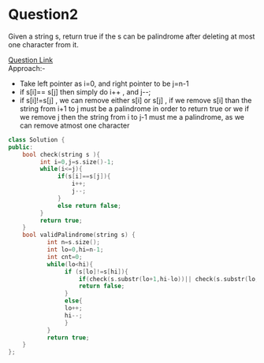 
# Question2
Given a string s, return true if the s can be palindrome after deleting at most one character from it.
 
[Question Link](https://leetcode.com/problems/valid-palindrome-ii/)  
Approach:-
- Take left pointer as i=0, and right pointer to be j=n-1 
- if s[i]== s[j] then simply do i++ , and j--;
- if s[i]!=s[j] , we can remove either s[i] or s[j] , if we remove s[i] than the string from i+1 to j must be a palindrome in order to return true or we if we remove j then the string from i to j-1
must me a palindrome, as we can remove atmost one character

```cpp
class Solution {
public:
    bool check(string s ){
         int i=0,j=s.size()-1;
         while(i<=j){
              if(s[i]==s[j]){
                  i++;
                  j--;
              }
              else return false;
         }
         return true;
    }
    bool validPalindrome(string s) {
           int n=s.size();
           int lo=0,hi=n-1;
           int cnt=0;
           while(lo<hi){
                if (s[lo]!=s[hi]){
                    if(check(s.substr(lo+1,hi-lo))|| check(s.substr(lo,hi-lo))) return true;
                    return false;
                }
                else{
                lo++;
                hi--;
                }
           }
           return true;
    }
};
```


